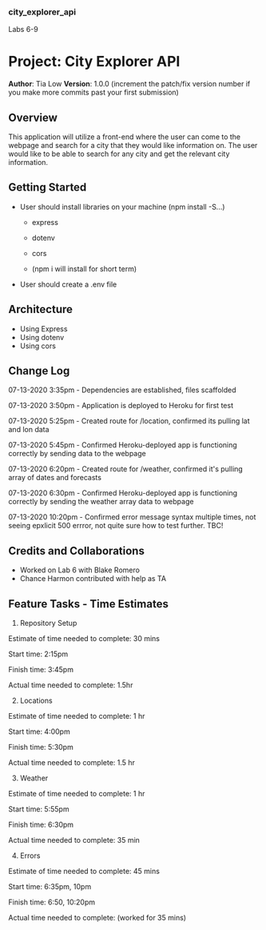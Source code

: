 ### city_explorer_api
Labs 6-9

# Project: City Explorer API

**Author**: Tia Low
**Version**: 1.0.0 (increment the patch/fix version number if you make more commits past your first submission)

## Overview
<!-- Provide a high level overview of what this application is and why you are building it, beyond the fact that it's an assignment for this class. (i.e. What's your problem domain?) -->

This application will utilize a front-end where the user can come to the webpage and search for a city that they would like information on. The user would like to be able to search for any city and get the relevant city information.

## Getting Started
<!-- What are the steps that a user must take in order to build this app on their own machine and get it running? -->

- User should install libraries on your machine (npm install -S...)
  - express
  - dotenv
  - cors

  - (npm i will install for short term)

- User should create a .env file


## Architecture
<!-- Provide a detailed description of the application design. What technologies (languages, libraries, etc) you're using, and any other relevant design information. -->
- Using Express
- Using dotenv
- Using cors

## Change Log


07-13-2020 3:35pm - Dependencies are established, files scaffolded 

07-13-2020 3:50pm - Application is deployed to Heroku for first test

07-13-2020 5:25pm - Created route for /location, confirmed its pulling lat and lon data  

07-13-2020 5:45pm - Confirmed Heroku-deployed app is functioning correctly by sending data to the webpage

07-13-2020 6:20pm - Created route for /weather, confirmed it's pulling array of dates and forecasts

07-13-2020 6:30pm - Confirmed Heroku-deployed app is functioning correctly by sending the weather array data to webpage

07-13-2020 10:20pm - Confirmed error message syntax multiple times, not seeing epxlicit 500 errror, not quite sure how to test further. TBC! 



## Credits and Collaborations

- Worked on Lab 6 with Blake Romero
- Chance Harmon contributed with help as TA 


## Feature Tasks - Time Estimates

1. Repository Setup

Estimate of time needed to complete: 30 mins

Start time: 2:15pm

Finish time: 3:45pm

Actual time needed to complete: 1.5hr


2. Locations

Estimate of time needed to complete: 1 hr

Start time: 4:00pm

Finish time: 5:30pm

Actual time needed to complete: 1.5 hr


3. Weather

Estimate of time needed to complete: 1 hr

Start time: 5:55pm

Finish time: 6:30pm

Actual time needed to complete: 35 min


4. Errors

Estimate of time needed to complete: 45 mins

Start time: 6:35pm, 10pm

Finish time: 6:50, 10:20pm

Actual time needed to complete: (worked for 35 mins)

